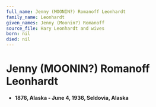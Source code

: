 ```yaml
---
full_name: Jenny (MOONIN?) Romanoff Leonhardt
family_name: Leonhardt
given_names: Jenny (Moonin?) Romanoff
source_file: Hary Leonhardt and wives
born: nil
died: nil
---
```

# Jenny (MOONIN?) Romanoff Leonhardt

  - **1876, Alaska - June 4, 1936, Seldovia, Alaska**

